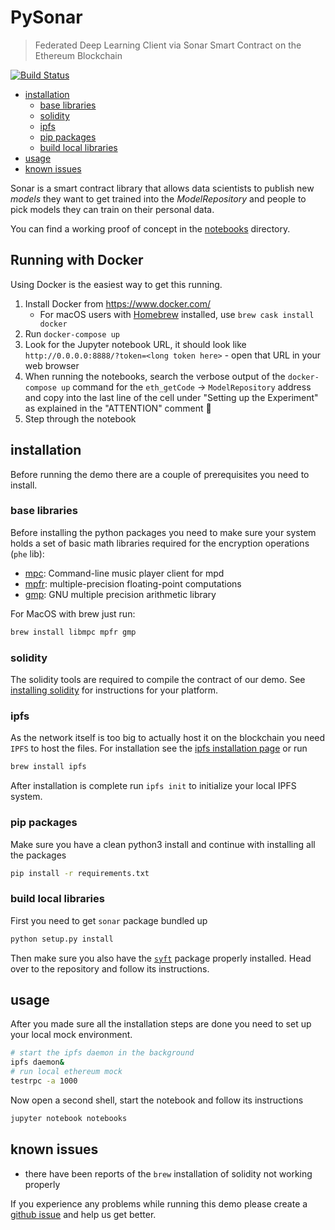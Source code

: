 # PySonar

> Federated Deep Learning Client via Sonar Smart Contract on the Ethereum Blockchain

[![Build Status](https://travis-ci.org/OpenMined/PySonar.svg?branch=master)](https://travis-ci.org/OpenMined/PySonar)

<!-- TOC depthFrom:2 -->

- [installation](#installation)
    - [base libraries](#base-libraries)
    - [solidity](#solidity)
    - [ipfs](#ipfs)
    - [pip packages](#pip-packages)
    - [build local libraries](#build-local-libraries)
- [usage](#usage)
- [known issues](#known-issues)

<!-- /TOC -->

Sonar is a smart contract library that allows data scientists to publish new _models_ they want to get trained into the _ModelRepository_ and people to pick models they can train on their personal data.

You can find a working proof of concept in the [notebooks](./notebooks) directory.

## Running with Docker

Using Docker is the easiest way to get this running.

1. Install Docker from https://www.docker.com/
    - For macOS users with [Homebrew](https://brew.sh/) installed, use `brew cask install docker`
2. Run `docker-compose up`
3. Look for the Jupyter notebook URL, it should look like `http://0.0.0.0:8888/?token=<long token here>` - open that URL in your web browser
4. When running the notebooks, search the verbose output of the `docker-compose up` command for the `eth_getCode` -> `ModelRepository` address and copy into the last line of the cell under "Setting up the Experiment" as explained in the "ATTENTION" comment 🙂
5. Step through the notebook

## installation

Before running the demo there are a couple of prerequisites you need to install.

### base libraries

Before installing the python packages you need to make sure your system holds a set of basic math libraries required for the encryption operations (`phe` lib):

* [mpc](https://www.musicpd.org/clients/mpc/): Command-line music player client for mpd
* [mpfr](http://www.mpfr.org/): multiple-precision floating-point computations
* [gmp](https://gmplib.org/): GNU multiple precision arithmetic library

For MacOS with brew just run:

```sh
brew install libmpc mpfr gmp
```

### solidity

The solidity tools are required to compile the contract of our demo.
See [installing solidity](http://solidity.readthedocs.io/en/develop/installing-solidity.html) for instructions for your platform.

### ipfs

As the network itself is too big to actually host it on the blockchain you need `IPFS` to host the files.
For installation see the [ipfs installation page](https://dist.ipfs.io/#go-ipfs) or run 

```sh
brew install ipfs
```

After installation is complete run `ipfs init` to initialize your local IPFS system.

### pip packages

Make sure you have a clean python3 install and continue with installing all the packages

```sh
pip install -r requirements.txt
```

### build local libraries

First you need to get `sonar` package bundled up

```sh
python setup.py install
```

Then make sure you also have the [`syft`](https://github.com/OpenMined/syft) package properly installed. Head over to the repository and follow its instructions.

## usage

After you made sure all the installation steps are done you need to set up your local mock environment.

```sh
# start the ipfs daemon in the background
ipfs daemon&
# run local ethereum mock
testrpc -a 1000
```

Now open a second shell, start the notebook and follow its instructions

```sh
jupyter notebook notebooks
```

## known issues

* there have been reports of the `brew` installation of solidity not working properly

If you experience any problems while running this demo please create a [github issue](https://github.com/OpenMined/sonar/issues) and help us get better.
